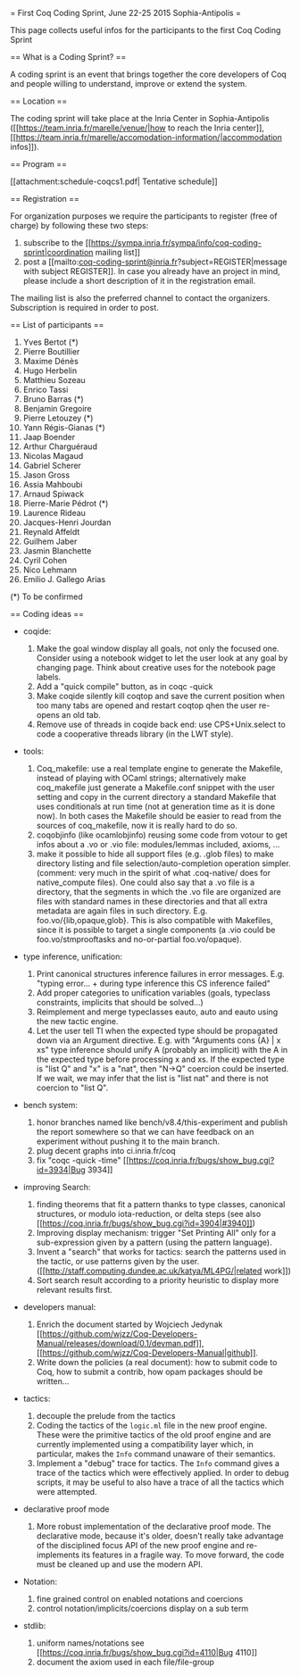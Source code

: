 = First Coq Coding Sprint, June 22-25 2015 Sophia-Antipolis =

This page collects useful infos for the participants to the first Coq Coding Sprint

== What is a Coding Sprint? ==

A coding sprint is an event that brings together the core developers of Coq
and people willing to understand, improve or extend the system.

== Location ==

The coding sprint will take place at the Inria Center in Sophia-Antipolis ([[https://team.inria.fr/marelle/venue/|how to reach the Inria center]], [[https://team.inria.fr/marelle/accomodation-information/|accommodation infos]]).

== Program ==

[[attachment:schedule-coqcs1.pdf| Tentative schedule]]

== Registration ==

For organization purposes we require the participants to register (free of charge) by following these two steps:

 1. subscribe to the [[https://sympa.inria.fr/sympa/info/coq-coding-sprint|coordination mailing list]]
 2. post a [[mailto:coq-coding-sprint@inria.fr?subject=REGISTER|message with subject REGISTER]].  In case you already have an project in mind, please include a short description of it in the registration email.

The mailing list is also the preferred channel to contact the organizers.
Subscription is required in order to post.

== List of participants ==

 1. Yves Bertot (*)
 1. Pierre Boutillier
 1. Maxime Dénès
 1. Hugo Herbelin
 1. Matthieu Sozeau
 1. Enrico Tassi
 1. Bruno Barras (*)
 1. Benjamin Gregoire
 1. Pierre Letouzey (*)
 1. Yann Régis-Gianas (*)
 1. Jaap Boender
 1. Arthur Charguéraud
 1. Nicolas Magaud
 1. Gabriel Scherer
 1. Jason Gross
 1. Assia Mahboubi
 1. Arnaud Spiwack
 1. Pierre-Marie Pédrot (*)
 1. Laurence Rideau
 1. Jacques-Henri Jourdan
 1. Reynald Affeldt
 1. Guilhem Jaber
 1. Jasmin Blanchette
 1. Cyril Cohen
 1. Nico Lehmann
 1. Emilio J. Gallego Arias

(*) To be confirmed

== Coding ideas ==

 * coqide:
   1. Make the goal window display all goals, not only the focused one.  Consider using a notebook widget to let the user look at any goal by changing page.  Think about creative uses for the notebook page labels.
   1. Add a "quick compile" button, as in coqc -quick
   1. Make coqide silently kill coqtop and save the current position when too many tabs are opened and restart coqtop qhen the user re-opens an old tab.
   1. Remove use of threads in coqide back end: use CPS+Unix.select to code a cooperative threads library (in the LWT style).

 * tools:
   1. Coq_makefile: use a real template engine to generate the Makefile, instead of playing with OCaml strings; alternatively make coq_makefile just generate a Makefile.conf snippet with the user setting and copy in the current directory a standard Makefile that uses conditionals at run time (not at generation time as it is done now).  In both cases the Makefile should be easier to read from the sources of coq_makefile, now it is really hard to do so.
   1. coqobjinfo (like ocamlobjinfo) reusing some code from votour to get infos about a .vo or .vio file: modules/lemmas included, axioms, ...
   1. make it possible to hide all support files (e.g. .glob files) to make directory listing and file selection/auto-completion operation simpler.  (comment: very much in the spirit of what .coq-native/ does for native_compute files).  One could also say that a .vo file is a directory, that the segments in which the .vo file are organized are files with standard names in these directories and that all extra metadata are again files in such directory. E.g. foo.vo/{lib,opaque,glob}.  This is also compatible with Makefiles, since it is possible to target a single components (a .vio could be foo.vo/stmprooftasks and no-or-partial foo.vo/opaque).

 * type inference, unification:
   1. Print canonical structures inference failures in error messages.  E.g. "typing error... + during type inference this CS inference failed"
   1. Add proper categories to unification variables (goals, typeclass constraints, implicits that should be solved...)
   1. Reimplement and merge typeclasses eauto, auto and eauto using the new tactic engine.
   1. Let the user tell TI when the expected type should be propagated down via an Argument directive.  E.g. with "Arguments cons {A} | x xs" type inference should unify A (probably an implicit) with the A in the expected type before processing x and xs.  If the expected type is "list Q" and "x" is a "nat", then "N->Q" coercion could be inserted.  If we wait, we may infer that the list is "list nat" and there is not coercion to "list Q".

 * bench system:
   1. honor branches named like bench/v8.4/this-experiment and publish the report somewhere so that we can have feedback on an experiment without pushing it to the main branch.
   1. plug decent graphs into ci.inria.fr/coq
   1. fix "coqc -quick -time" [[https://coq.inria.fr/bugs/show_bug.cgi?id=3934|Bug 3934]]

 * improving Search:
   1. finding theorems that fit a pattern thanks to type classes, canonical structures, or modulo iota-reduction, or delta steps (see also [[https://coq.inria.fr/bugs/show_bug.cgi?id=3904|#3940]])
   1. Improving display mechanism: trigger "Set Printing All" only for a sub-expression given by a pattern (using the pattern language).
   1. Invent a "search" that works for tactics: search the patterns used in the tactic, or use patterns given by the user. ([[http://staff.computing.dundee.ac.uk/katya/ML4PG/|related work]])
   1. Sort search result according to a priority heuristic to display more relevant results first.

 * developers manual:
   1. Enrich the document started by Wojciech Jedynak [[https://github.com/wjzz/Coq-Developers-Manual/releases/download/0.1/devman.pdf]],
      [[https://github.com/wjzz/Coq-Developers-Manual|github]].
   1. Write down the policies (a real document): how to submit code to Coq, how to submit a contrib, how opam packages should be written...
 
 * tactics:
   1. decouple the prelude from the tactics
   1. Coding the tactics of the `logic.ml` file in the new proof engine. These were the primitive tactics of the old proof engine and are currently implemented using a compatibility layer which, in particular, makes the `Info` command unaware of their semantics.
   1. Implement a "debug" trace for tactics. The `Info` command gives a trace of the tactics which were effectively applied. In order to debug scripts, it may be useful to also have a trace of all the tactics which were attempted.

 * declarative proof mode
   1. More robust implementation of the declarative proof mode. The declarative mode, because it's older, doesn't really take advantage of the disciplined focus API of the new proof engine and re-implements its features in a fragile way. To move forward, the code must be cleaned up and use the modern API.

 * Notation:
   1. fine grained control on enabled notations and coercions
   1. control notation/implicits/coercions display on a sub term

 * stdlib:
   1. uniform names/notations see [[https://coq.inria.fr/bugs/show_bug.cgi?id=4110|Bug 4110]]
   1. document the axiom used in each file/file-group
   
